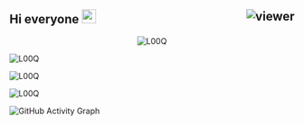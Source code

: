 ## Hi everyone  <img src="https://media.giphy.com/media/hvRJCLFzcasrR4ia7z/giphy.gif" width="25px"> <img align="right" src="https://komarev.com/ghpvc/?username=L00Q&style=flat&color=d83a7c" alt="viewer" />

<p align="center"><img src="https://github-profile-trophy.vercel.app/?username=L00Q" alt="L00Q" /></p>
<p><img align="center" src="https://github-readme-stats.vercel.app/api?username=L00Q&show_icons=true&locale=en&count_private=true" alt="L00Q" /></p>

<p><img align="center" src="https://github-readme-streak-stats.herokuapp.com/?user=L00Q&count_private=true" alt="L00Q" /></p>

<p><img align="center" src="https://github-readme-stats.vercel.app/api/top-langs?username=L00Q&show_icons=true&locale=en&layout=compact&count_private=true" alt="L00Q" /></p>

![GitHub Activity Graph](https://activity-graph.herokuapp.com/graph?username=L00Q)  
  
